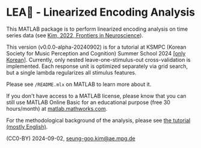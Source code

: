 # LEA👧 - Linearized Encoding Analysis

This MATLAB package is to perform linearized encoding analysis on time series data (see [Kim, 2022, Frontiers in Neuroscience](https://doi.org/10.3389/fnins.2022.928841)).

This version (v0.0.0-alpha-20240902) is for a tutorial at KSMPC (Korean Society for Music Perception and Cognition) Summer School 2024 [[only Korean]](https://www.ksmpc.kr/single-post/2024-%EC%A0%9C-3-%ED%9A%8C-%ED%95%9C%EA%B5%AD%EC%9D%8C%EC%95%85%EC%A7%80%EA%B0%81%EC%9D%B8%EC%A7%80%ED%95%99%ED%9A%8C-%EC%97%AC%EB%A6%84%ED%95%99%EA%B5%90). Currently, only nested leave-one-stimulus-out cross-validation is implemented. Each response unit is optimized separately via grid search, but a single lambda regularizes all stimulus features.

Please see `/README.mlx` on MATLAB to learn more about it.

If you don't have access to a MATLAB license, please know that you can still use MATLAB Online Basic for an educational purpose (free 30 hours/month) at [matlab.mathworks.com](https://matlab.mathworks.com).

For the methodological background of the analysis, please see [the tutorial (mostly English)](https://github.com/seunggookim/ksmpc-ss24-sess3).

(CC0-BY) 2024-09-02, [seung-goo.kim@ae.mpg.de](mailto:seung-goo.kim@ae.mpg.de)

